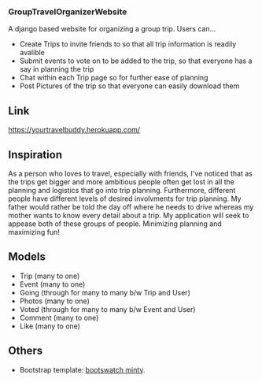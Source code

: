 ### GroupTravelOrganizerWebsite
A django based website for organizing a group trip. Users can...
- Create Trips to invite friends to so that all trip information is readily avalible
- Submit events to vote on to be added to the trip, so that everyone has a say in planning the trip
- Chat within each Trip page so for further ease of planning
- Post Pictures of the trip so that everyone can easily download them

## Link
https://yourtravelbuddy.herokuapp.com/

## Inspiration
As a person who loves to travel, especially with friends, I've noticed that as the trips get bigger and more ambitious people often get lost in all the planning and logistics that go into trip planning. Furthermore, different people have different levels of desired involvments for trip planning. My father would rather be told the day off where he needs to drive whereas my mother wants to know every detail about a trip. My application will seek to appease both of these groups of people. Minimizing planning and maximizing fun! 

## Models
- Trip (many to one)
- Event (many to one)
- Going (through for many to many b/w Trip and User)
- Photos (many to one)
- Voted (through for many to many b/w Event and User)
- Comment (many to one)
- Like (many to one)

## Others 
- Bootstrap template: [bootswatch minty](https://bootswatch.com/minty/).
